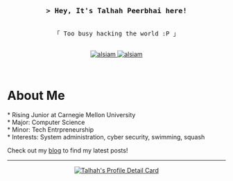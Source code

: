 <!-- Intro  -->
<h3 align="center">
        <samp>&gt; Hey, It's Talhah Peerbhai here!
        </samp>
</h3>

<p align="center"> 
  <samp>
    <br>
    「 Too busy hacking the world :P</b> 」
    <br>
    <br>
  </samp>
</p>

<p align="center">

 <a href="https://www.linkedin.com/in/talhah-peerbhai/" target="_blank">
  <img src="https://img.shields.io/badge/LinkedIn-0077B5?style=for-the-badge&logo=linkedin&logoColor=white" alt="alsiam"/>
 </a>

 <a href="https://linuxfoundation.org" target="_blank">
  <img src="https://img.shields.io/badge/Linux-FCC624?style=for-the-badge&logo=linux&logoColor=black" alt="alsiam" />
 </a> 
</p>
<br/>

<!-- About Section -->
# About Me 
<p>
* Rising Junior at Carnegie Mellon University <br/>
* Major: Computer Science <br/>
* Minor: Tech Entrpreneurship <br/>
* Interests: System administration, cyber security, swimming, squash <br/>

Check out my <a href="https://systuner.com/blog">blog</a> to find my latest posts!

</p>

<hr/>

<p align="center">
  <a href="https://github.com/tvlpirb">
    <img src="http://github-profile-summary-cards.vercel.app/api/cards/profile-details?username=tvlpirb&theme=gruvbox" alt="Talhah's Profile Detail Card"/>
  </a>
        <br/>
</p>
  

